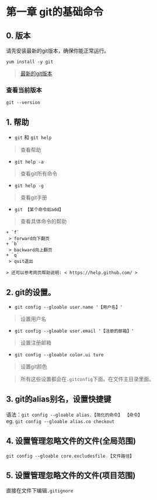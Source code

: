 # 第一章 git的基础命令 


## 0. 版本  
请先安装最新的git版本，确保你能正常运行。
```
yum install -y git  
```
> [最新的git版本](https://github.com/git/git/releases)
### 查看当前版本  

`git --version`

## 1. 帮助  

+ `git` 和 `git help`   

>查看帮助  

+ `git help -a`  
> 查看git所有命令  

+ `git help -g`  
> 查看git手册  

+ `git 【某个命令如add】`  
> 查看具体命令的帮助  

    + `f` 
     > forward向下翻页  
    + `b` 
     > backward向上翻页  
    + `q` 
     > quit退出  

    > 还可以参考网页帮助说明: < https://help.github.com/ >  

## 2. git的设置。 

+ `git config --gloable user.name '【用户名】'`    
>设置用户名  

+ `git config --gloable user.email '【注册的邮箱】'`  
>设置注册邮箱  

+ `git config --gloable color.ui ture`      
>设置git颜色  

> 所有这些设置都会在`.gitconfig`下面。在文件主目录里面。  

## 3. git的alias别名，设置快捷键  

语法：`git config --gloable alias.【简化的命令】 【命令】`  
eg. `git config --gloable alias.co checkout`  

## 4. 设置管理忽略文件的文件(全局范围)  

`git config --gloable core.excludesfile 【文件路径】`  

## 5. 设置管理忽略文件的文件(项目范围)  

直接在文件下编辑`.gitignore`  

